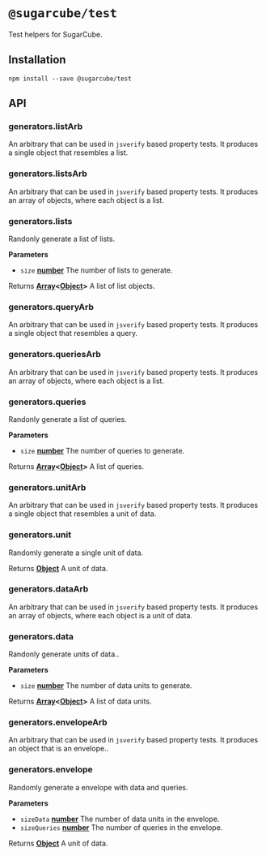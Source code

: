 # `@sugarcube/test`

Test helpers for SugarCube.

## Installation

```
npm install --save @sugarcube/test
```

## API

### generators.listArb

An arbitrary that can be used in `jsverify` based property tests.
It produces a single object that resembles a list.

### generators.listsArb

An arbitrary that can be used in `jsverify` based property tests.
It produces an array of objects, where each object is a list.

### generators.lists

Randonly generate a list of lists.

**Parameters**

-   `size` **[number](https://developer.mozilla.org/en-US/docs/Web/JavaScript/Reference/Global_Objects/Number)** The number of lists to generate.

Returns **[Array](https://developer.mozilla.org/en-US/docs/Web/JavaScript/Reference/Global_Objects/Array)&lt;[Object](https://developer.mozilla.org/en-US/docs/Web/JavaScript/Reference/Global_Objects/Object)>** A list of list objects.

### generators.queryArb

An arbitrary that can be used in `jsverify` based property tests.
It produces a single object that resembles a query.

### generators.queriesArb

An arbitrary that can be used in `jsverify` based property tests.
It produces an array of objects, where each object is a list.

### generators.queries

Randonly generate a list of queries.

**Parameters**

-   `size` **[number](https://developer.mozilla.org/en-US/docs/Web/JavaScript/Reference/Global_Objects/Number)** The number of queries to generate.

Returns **[Array](https://developer.mozilla.org/en-US/docs/Web/JavaScript/Reference/Global_Objects/Array)&lt;[Object](https://developer.mozilla.org/en-US/docs/Web/JavaScript/Reference/Global_Objects/Object)>** A list of queries.

### generators.unitArb

An arbitrary that can be used in `jsverify` based property tests.
It produces a single object that resembles a unit of data.

### generators.unit

Randomly generate a single unit of data.

Returns **[Object](https://developer.mozilla.org/en-US/docs/Web/JavaScript/Reference/Global_Objects/Object)** A unit of data.

### generators.dataArb

An arbitrary that can be used in `jsverify` based property tests.
It produces an array of objects, where each object is a unit of data.

### generators.data

Randonly generate units of data..

**Parameters**

-   `size` **[number](https://developer.mozilla.org/en-US/docs/Web/JavaScript/Reference/Global_Objects/Number)** The number of data units to generate.

Returns **[Array](https://developer.mozilla.org/en-US/docs/Web/JavaScript/Reference/Global_Objects/Array)&lt;[Object](https://developer.mozilla.org/en-US/docs/Web/JavaScript/Reference/Global_Objects/Object)>** A list of data units.

### generators.envelopeArb

An arbitrary that can be used in `jsverify` based property tests.
It produces an object that is an envelope..

### generators.envelope

Randomly generate a envelope with data and queries.

**Parameters**

-   `sizeData` **[number](https://developer.mozilla.org/en-US/docs/Web/JavaScript/Reference/Global_Objects/Number)** The number of data units in the envelope.
-   `sizeQueries` **[number](https://developer.mozilla.org/en-US/docs/Web/JavaScript/Reference/Global_Objects/Number)** The number of queries in the envelope.

Returns **[Object](https://developer.mozilla.org/en-US/docs/Web/JavaScript/Reference/Global_Objects/Object)** A unit of data.
